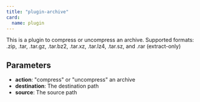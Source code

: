 ```yaml
---
title: "plugin-archive"
card:
  name: plugin
---
```


This is a plugin to compress or uncompress an archive. Supported formats: .zip, .tar, .tar.gz, .tar.bz2, .tar.xz, .tar.lz4, .tar.sz, and .rar (extract-only)

## Parameters

* **action**: "compress" or "uncompress" an archive
* **destination**: The destination path
* **source**: The source path



